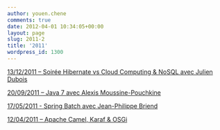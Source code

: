 ```yaml
---
author: youen.chene
comments: true
date: 2012-04-01 10:34:05+00:00
layout: page
slug: 2011-2
title: '2011'
wordpress_id: 1300
---
```


[13/12/2011 – Soirée Hibernate vs Cloud Computing & NoSQL avec Julien Dubois](/rencontres-passees/2011-2/13122011-soiree-hibernate-vs-cloud-computing-nosql-avec-julien-dubois/)

[20/09/2011 – Java 7 avec Alexis Moussine-Pouchkine](/rencontres-passees/2011-2/20092011-java-7-avec-alexis-moussine-pouchkine/)

[17/05/2011 - Spring Batch avec Jean-Philippe Briend](/rencontres-passees/2011-2/17052011-spring-batch-avec-jean-philippe-briend/)

[12/04/2011 – Apache Camel, Karaf & OSGi](/rencontres-passees/2011-2/12042011-apache-camel-karaf-osgi/)
